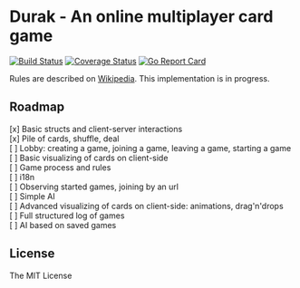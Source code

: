 # Durak - An online multiplayer card game

[![Build Status](https://travis-ci.org/rnixik/durak.svg?branch=master)](https://travis-ci.org/rnixik/durak) [![Coverage Status](https://coveralls.io/repos/github/rnixik/durak/badge.svg?branch=master)](https://coveralls.io/github/rnixik/durak?branch=master) [![Go Report Card](https://goreportcard.com/badge/github.com/rnixik/durak)](https://goreportcard.com/report/github.com/rnixik/durak)

Rules are described on [Wikipedia](https://en.wikipedia.org/wiki/Durak).
This implementation is in progress.

## Roadmap

[x] Basic structs and client-server interactions  
[x] Pile of cards, shuffle, deal  
[ ] Lobby: creating a game, joining a game, leaving a game, starting a game  
[ ] Basic visualizing of cards on client-side  
[ ] Game process and rules  
[ ] i18n  
[ ] Observing started games, joining by an url  
[ ] Simple AI  
[ ] Advanced visualizing of cards on client-side: animations, drag'n'drops  
[ ] Full structured log of games  
[ ] AI based on saved games  

## License

The MIT License
